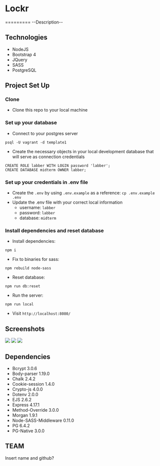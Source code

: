 # Lockr

=========
--Description--

## Technologies

- NodeJS
- Bootstrap 4
- JQuery
- SASS
- PostgreSQL

## Project Set Up

### Clone

- Clone this repo to your local machine

### Set up your database

- Connect to your postgres server

```console
psql -U vagrant -d template1
```

- Create the necessary objects in your local development database that will serve as connection credentials

```console
CREATE ROLE labber WITH LOGIN password 'labber';
CREATE DATABASE midterm OWNER labber;
```

### Set up your credentials in .env file

- Create the `.env` by using `.env.example` as a reference: `cp .env.example .env`
- Update the .env file with your correct local information
  - username: `labber`
  - password: `labber`
  - database: `midterm`

### Install dependencies and reset database

- Install dependencies:

```console
npm i
```

- Fix to binaries for sass:

```console
npm rebuild node-sass
```

- Reset database:

```console
npm run db:reset
```

- Run the server:

```console
npm run local
```

- Visit `http://localhost:8080/`

## Screenshots

![](URL)
![](URL)
![](URL)

## Dependencies

- Bcrypt 3.0.6
- Body-parser 1.19.0
- Chalk 2.4.2
- Cookie-session 1.4.0
- Crypto-js 4.0.0
- Dotenv 2.0.0
- EJS 2.6.2
- Express 4.17.1
- Method-Override 3.0.0
- Morgan 1.9.1
- Node-SASS-Middleware 0.11.0
- PG 6.4.2
- PG-Native 3.0.0

## TEAM

Insert name and github?
